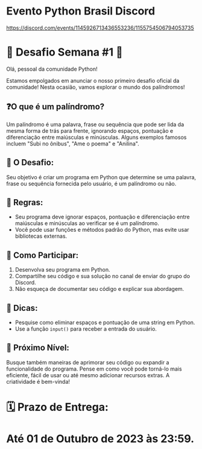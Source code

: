 # Evento Python Brasil Discord
https://discord.com/events/1145926713436553236/1155754506794053735

# 🚀 **Desafio Semana #1** 🚀

Olá, pessoal da comunidade Python!

Estamos empolgados em anunciar o nosso primeiro desafio oficial da comunidade! Nesta ocasião, vamos explorar o mundo dos palíndromos!

## ❓O que é um palíndromo?
Um palíndromo é uma palavra, frase ou sequência que pode ser lida da mesma forma de trás para frente, ignorando espaços, pontuação e diferenciação entre maiúsculas e minúsculas. Alguns exemplos famosos incluem "Subi no ônibus", "Ame o poema" e "Anilina".

## 🎯 O Desafio:
Seu objetivo é criar um programa em Python que determine se uma palavra, frase ou sequência fornecida pelo usuário, é um palíndromo ou não.

## 📕 Regras:
- Seu programa deve ignorar espaços, pontuação e diferenciação entre maiúsculas e minúsculas ao verificar se é um palíndromo.
- Você pode usar funções e métodos padrão do Python, mas evite usar bibliotecas externas.

## 📃 Como Participar:
1. Desenvolva seu programa em Python.
2. Compartilhe seu código e sua solução no canal de enviar do grupo do Discord.
3. Não esqueça de documentar seu código e explicar sua abordagem.

## 🍬 Dicas:
- Pesquise como eliminar espaços e pontuação de uma string em Python.
- Use a função `input()` para receber a entrada do usuário.

## 🌟 Próximo Nível:
Busque também maneiras de aprimorar seu código ou expandir a funcionalidade do programa. Pense em como você pode torná-lo mais eficiente, fácil de usar ou até mesmo adicionar recursos extras. A criatividade é bem-vinda!

# 🗓️ Prazo de Entrega:
# Até 01 de Outubro de 2023 às 23:59.